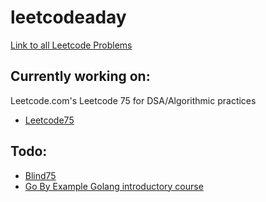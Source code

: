 # leetcodeaday

[Link to all Leetcode Problems](https://leetcode.com/problemset/all/)

## Currently working on:
Leetcode.com's Leetcode 75 for DSA/Algorithmic practices

- [Leetcode75](https://leetcode.com/studyplan/leetcode-75/)


## Todo: 

- [Blind75](https://leetcode.com/discuss/general-discussion/460599/blind-75-leetcode-questions)
- [Go By Example Golang introductory course](https://gobyexample.com/)
